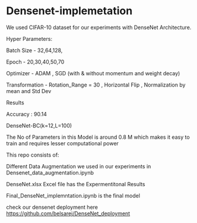 # Densenet-implemetation
We used CIFAR-10 dataset for our experiments with DenseNet Architecture.

Hyper Parameters:

Batch Size - 32,64,128,

Epoch - 20,30,40,50,70

Optimizer - ADAM , SGD (with & without momentum and weight decay)

Transformation - Rotation_Range = 30 , Horizontal Flip , Normalization by mean and Std Dev

Results

Accuracy  : 90.14


DenseNet-BC(k=12,L=100)

The No of Parameters in this Model is around 0.8 M which makes it easy to train and requires lesser computational power

This repo consists of:


Different Data Augmentation we used in our experiments in Densenet_data_augmentation.ipynb 

DenseNet.xlsx Excel file has the Expermentitonal Results

Final_DenseNet_implemntation.ipynb is the final model

check our densenet deployment here https://github.com/belsarej/DenseNet_deployment
